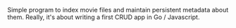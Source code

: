 Simple program to index movie files and maintain persistent metadata about them.  Really, it's about writing a first CRUD app in Go / Javascript.